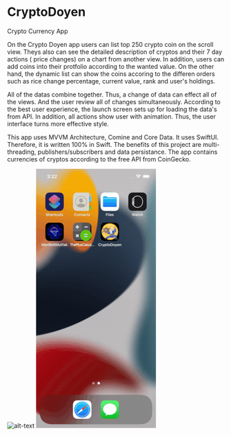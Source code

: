 # CryptoDoyen
Crypto Currency App

On the Crypto Doyen app users can list top 250 crypto coin on the scroll view. Theys also can see the detailed description of cryptos and their 7 day actions ( price changes) on a chart from another view. In addition, users can add coins into their protfolio according to the wanted value. On the other hand, the dynamic list can show the coins accoring to the differen orders such as rice change percentage, current value, rank and user's holdings. 

All of the datas combine together. Thus, a change of data can effect all of the views. And the user review all of changes simultaneously. According to the best user experience, the launch screen sets up for loading the data's from API. In addition, all actions show user with animation. Thus, the user interface turns more effective style. 

This app uses MVVM Architecture, Comine and Core Data. It uses SwiftUI. Therefore, it is written 100% in Swift. The benefits of this project are multi-threading, publishers/subscribers and data persistance. The app contains currencies of cryptos according to the free API from CoinGecko. 




![alt-text](https://github.com/ozanbarisgunaydin/CryptoDoyen/blob/main/CryptoDoyenGif.gif) ![alt-text](https://github.com/ozanbarisgunaydin/CryptoDoyen/blob/main/CryptoDoyenGif2.gif)

